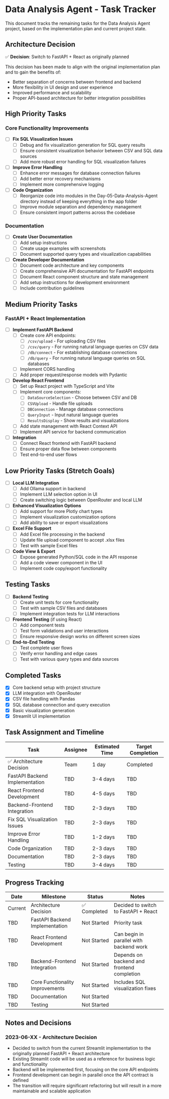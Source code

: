 # Data Analysis Agent - Task Tracker

This document tracks the remaining tasks for the Data Analysis Agent project, based on the implementation plan and current project state.

## Architecture Decision

✅ **Decision**: Switch to FastAPI + React as originally planned

This decision has been made to align with the original implementation plan and to gain the benefits of:
- Better separation of concerns between frontend and backend
- More flexibility in UI design and user experience
- Improved performance and scalability
- Proper API-based architecture for better integration possibilities

## High Priority Tasks

### Core Functionality Improvements

- [ ] **Fix SQL Visualization Issues**
  - [ ] Debug and fix visualization generation for SQL query results
  - [ ] Ensure consistent visualization behavior between CSV and SQL data sources
  - [ ] Add more robust error handling for SQL visualization failures

- [ ] **Improve Error Handling**
  - [ ] Enhance error messages for database connection failures
  - [ ] Add better error recovery mechanisms
  - [ ] Implement more comprehensive logging

- [ ] **Code Organization**
  - [ ] Reorganize code into modules in the Day-05-Data-Analysis-Agent directory instead of keeping everything in the app folder
  - [ ] Improve module separation and dependency management
  - [ ] Ensure consistent import patterns across the codebase

### Documentation

- [ ] **Create User Documentation**
  - [ ] Add setup instructions
  - [ ] Create usage examples with screenshots
  - [ ] Document supported query types and visualization capabilities

- [ ] **Create Developer Documentation**
  - [ ] Document code architecture and key components
  - [ ] Create comprehensive API documentation for FastAPI endpoints
  - [ ] Document React component structure and state management
  - [ ] Add setup instructions for development environment
  - [ ] Include contribution guidelines

## Medium Priority Tasks

### FastAPI + React Implementation

- [ ] **Implement FastAPI Backend**
  - [ ] Create core API endpoints:
    - [ ] `/csv/upload` - For uploading CSV files
    - [ ] `/csv/query` - For running natural language queries on CSV data
    - [ ] `/db/connect` - For establishing database connections
    - [ ] `/db/query` - For running natural language queries on SQL databases
  - [ ] Implement CORS handling
  - [ ] Add proper request/response models with Pydantic

- [ ] **Develop React Frontend**
  - [ ] Set up React project with TypeScript and Vite
  - [ ] Implement core components:
    - [ ] `DataSourceSelection` - Choose between CSV and DB
    - [ ] `CSVUpload` - Handle file uploads
    - [ ] `DBConnection` - Manage database connections
    - [ ] `QueryInput` - Input natural language queries
    - [ ] `ResultsDisplay` - Show results and visualizations
  - [ ] Add state management with React Context API
  - [ ] Implement API service for backend communication

- [ ] **Integration**
  - [ ] Connect React frontend with FastAPI backend
  - [ ] Ensure proper data flow between components
  - [ ] Test end-to-end user flows

## Low Priority Tasks (Stretch Goals)

- [ ] **Local LLM Integration**
  - [ ] Add Ollama support in backend
  - [ ] Implement LLM selection option in UI
  - [ ] Create switching logic between OpenRouter and local LLM

- [ ] **Enhanced Visualization Options**
  - [ ] Add support for more Plotly chart types
  - [ ] Implement visualization customization options
  - [ ] Add ability to save or export visualizations

- [ ] **Excel File Support**
  - [ ] Add Excel file processing in the backend
  - [ ] Update file upload component to accept .xlsx files
  - [ ] Test with sample Excel files

- [ ] **Code View & Export**
  - [ ] Expose generated Python/SQL code in the API response
  - [ ] Add a code viewer component in the UI
  - [ ] Implement code copy/export functionality

## Testing Tasks

- [ ] **Backend Testing**
  - [ ] Create unit tests for core functionality
  - [ ] Test with sample CSV files and databases
  - [ ] Implement integration tests for LLM interactions

- [ ] **Frontend Testing** (if using React)
  - [ ] Add component tests
  - [ ] Test form validations and user interactions
  - [ ] Ensure responsive design works on different screen sizes

- [ ] **End-to-End Testing**
  - [ ] Test complete user flows
  - [ ] Verify error handling and edge cases
  - [ ] Test with various query types and data sources

## Completed Tasks

- [x] Core backend setup with project structure
- [x] LLM integration with OpenRouter
- [x] CSV file handling with Pandas
- [x] SQL database connection and query execution
- [x] Basic visualization generation
- [x] Streamlit UI implementation

## Task Assignment and Timeline

| Task | Assignee | Estimated Time | Target Completion |
|------|----------|----------------|-------------------|
| ✅ Architecture Decision | Team | 1 day | Completed |
| FastAPI Backend Implementation | TBD | 3-4 days | TBD |
| React Frontend Development | TBD | 4-5 days | TBD |
| Backend-Frontend Integration | TBD | 2-3 days | TBD |
| Fix SQL Visualization Issues | TBD | 2-3 days | TBD |
| Improve Error Handling | TBD | 1-2 days | TBD |
| Code Organization | TBD | 2-3 days | TBD |
| Documentation | TBD | 2-3 days | TBD |
| Testing | TBD | 3-4 days | TBD |

## Progress Tracking

| Date | Milestone | Status | Notes |
|------|-----------|--------|-------|
| Current | Architecture Decision | ✅ Completed | Decided to switch to FastAPI + React |
| TBD | FastAPI Backend Implementation | Not Started | Priority task |
| TBD | React Frontend Development | Not Started | Can begin in parallel with backend work |
| TBD | Backend-Frontend Integration | Not Started | Depends on backend and frontend completion |
| TBD | Core Functionality Improvements | Not Started | Includes SQL visualization fixes |
| TBD | Documentation | Not Started | |
| TBD | Testing | Not Started | |

## Notes and Decisions

### 2023-06-XX - Architecture Decision
- Decided to switch from the current Streamlit implementation to the originally planned FastAPI + React architecture
- Existing Streamlit code will be used as a reference for business logic and functionality
- Backend will be implemented first, focusing on the core API endpoints
- Frontend development can begin in parallel once the API contract is defined
- The transition will require significant refactoring but will result in a more maintainable and scalable application
